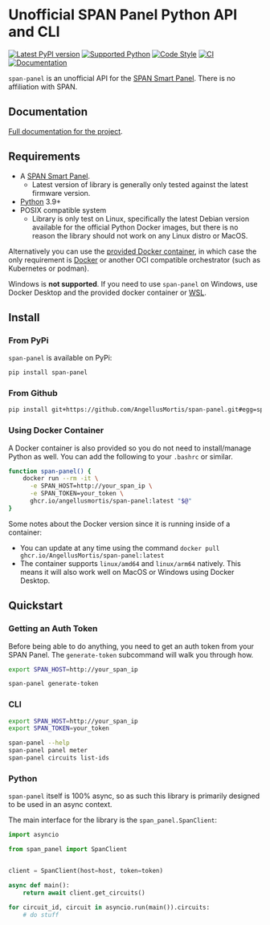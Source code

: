 # Unofficial SPAN Panel Python API and CLI

[![Latest PyPI version](https://img.shields.io/pypi/v/span-panel)](https://pypi.org/project/span-panel/) [![Supported Python](https://img.shields.io/pypi/pyversions/span-panel)](https://pypi.org/project/span-panel/) [![Code Style](https://img.shields.io/badge/code%20style-black-000000.svg)](https://github.com/psf/black) [![CI](https://github.com/AngellusMortis/span-panel/actions/workflows/ci.yaml/badge.svg)](https://github.com/AngellusMortis/span-panel/actions/workflows/ci.yaml) [![Documentation](https://github.com/AngellusMortis/span-panel/actions/workflows/pages/pages-build-deployment/badge.svg)](https://angellusmortis.github.io/span-panel/)

`span-panel` is an unofficial API for the [SPAN Smart Panel](https://www.span.io/panel). There is no affiliation with SPAN.

## Documentation

[Full documentation for the project](https://angellusmortis.github.io/span-panel/).

## Requirements

* A [SPAN Smart Panel](https://www.span.io/panel).
    * Latest version of library is generally only tested against the latest firmware version.
* [Python](https://www.python.org/) 3.9+
* POSIX compatible system
    * Library is only test on Linux, specifically the latest Debian version available for the official Python Docker images, but there is no reason the library should not work on any Linux distro or MacOS.

Alternatively you can use the [provided Docker container](#using-docker-container), in which case the only requirement is [Docker](https://docs.docker.com/desktop/) or another OCI compatible orchestrator (such as Kubernetes or podman).

Windows is **not supported**. If you need to use `span-panel` on Windows, use Docker Desktop and the provided docker container or [WSL](https://docs.microsoft.com/en-us/windows/wsl/install).

## Install

### From PyPi

`span-panel` is available on PyPi:

```bash
pip install span-panel
```

### From Github

```bash
pip install git+https://github.com/AngellusMortis/span-panel.git#egg=span-panel
```

### Using Docker Container

A Docker container is also provided so you do not need to install/manage Python as well. You can add the following to your `.bashrc` or similar.

```bash
function span-panel() {
    docker run --rm -it \
      -e SPAN_HOST=http://your_span_ip \
      -e SPAN_TOKEN=your_token \
      ghcr.io/angellusmortis/span-panel:latest "$@"
}
```

Some notes about the Docker version since it is running inside of a container:

* You can update at any time using the command `docker pull ghcr.io/AngellusMortis/span-panel:latest`
* The container supports `linux/amd64` and `linux/arm64` natively. This means it will also work well on MacOS or Windows using Docker Desktop.

## Quickstart

### Getting an Auth Token

Before being able to do anything, you need to get an auth token from your SPAN Panel. The `generate-token` subcommand will walk you through how.

```bash
export SPAN_HOST=http://your_span_ip

span-panel generate-token
```

### CLI

```bash
export SPAN_HOST=http://your_span_ip
export SPAN_TOKEN=your_token

span-panel --help
span-panel panel meter
span-panel circuits list-ids
```

### Python

`span-panel` itself is 100% async, so as such this library is primarily designed to be used in an async context.

The main interface for the library is the `span_panel.SpanClient`:

```python
import asyncio

from span_panel import SpanClient


client = SpanClient(host=host, token=token)

async def main():
    return await client.get_circuits()

for circuit_id, circuit in asyncio.run(main()).circuits:
    # do stuff
```
